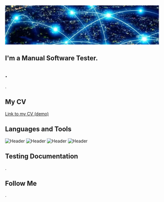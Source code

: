 [![Header](https://github.com/Rasshua/Rasshua/blob/main/assets/Background_2.png)](https://146.19.170.70:943/admin?target="_blank")
## I'm a Manual Software Tester. 

## . 
.
## My CV
[Link to my CV (demo)](https://drive.google.com/file/d/1qUQYaF-yYruB6LZMkfm8glv0G-zv4cbV/view?usp=sharing/)

## Languages and Tools
![Header](https://img.shields.io/badge/Postman-101010?style=for-the-badge&logo=Postman&logoColor=f76935)
![Header](https://img.shields.io/badge/GitHub-101010?style=for-the-badge&logo=GitHub&logoColor=8cc4d7)
![Header](https://img.shields.io/badge/DevTools-101010?style=for-the-badge&logo=googlechrome&logoColor=2674f2)
![Header](https://img.shields.io/badge/SoapUI-101010?style=for-the-badge&logo=SoapUI&logoColor=2674f2)
## Testing Documentation
.

## Follow Me
.
